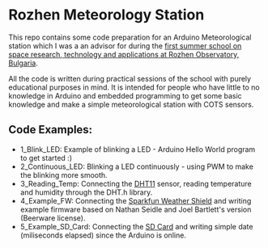 # Rozhen Meteorology Station

This repo contains some code preparation for an Arduino Meteorological station which I was a an advisor for during the [first summer school on space research, technology and applications at Rozhen Observatory, Bulgaria](https://bulgarianspace.online/space-schoolbg-2021-programme/).

All the code is written during practical sessions of the school with purely educational purposes in mind. It is intended for people who have little to no knowledge in Arduino and embedded programming to get some basic knowledge and make a simple meteorological station with COTS sensors.

## Code Examples:
- 1_Blink_LED: Example of blinking a LED - Arduino Hello World program to get started :)
- 2_Continuous_LED: Blinking a LED continuously - using PWM to make the blinking more smooth.
- 3_Reading_Temp: Connecting the [DHT11](https://learn.adafruit.com/dht) sensor, reading temperature and humidity through the DHT.h library.
- 4_Example_FW: Connecting the [Sparkfun Weather Shield](https://learn.sparkfun.com/tutorials/arduino-weather-shield-hookup-guide-v12?_ga=2.195135980.118929541.1625170515-2032379188.1623359155) and writing example firmware based on Nathan Seidle and Joel Bartlett's version (Beerware license).
- 5_Example_SD_Card: Connecting the [SD Card](https://learn.sparkfun.com/tutorials/microsd-breakout-with-level-shifter-hookup-guide?_ga=2.195636972.118929541.1625170515-2032379188.1623359155) and writing simple date (miliseconds elapsed) since the Arduino is online. 